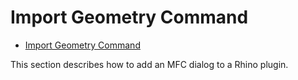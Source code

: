 # Import Geometry Command

- [Import Geometry Command](#import-geometry-command)

This section describes how to add an MFC dialog to a Rhino plugin.